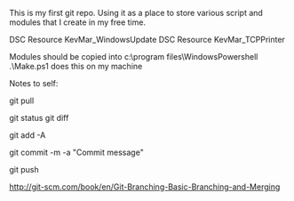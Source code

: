 This is my first git repo. Using it as a place to store various script and modules that I create in my free time.

DSC Resource KevMar_WindowsUpdate
DSC Resource KevMar_TCPPrinter


Modules should be copied into c:\program files\WindowsPowershell
.\Make.ps1 does this on my machine

Notes to self:

git pull


git status
git diff

git add -A

git commit -m -a "Commit message"

git push

http://git-scm.com/book/en/Git-Branching-Basic-Branching-and-Merging